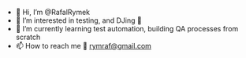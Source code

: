 - 👋 Hi, I’m @RafalRymek
- 👀 I’m interested in testing, and DJing 🎵
- 🌱 I’m currently learning test automation, building QA processes from scratch 
- 📫 How to reach me 📧 rymraf@gmail.com

<!---
RafalRymek/RafalRymek is a ✨ special ✨ repository because its `README.md` (this file) appears on your GitHub profile.
You can click the Preview link to take a look at your changes.
--->
